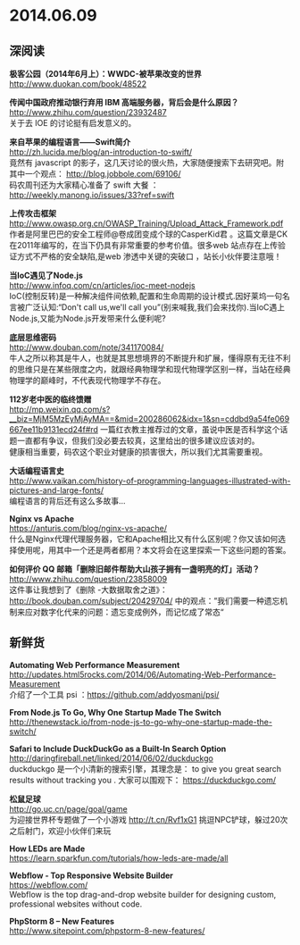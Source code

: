 2014.06.09
========

## 深阅读

**极客公园（2014年6月上）：WWDC-被苹果改变的世界**  
http://www.duokan.com/book/48522  

**传闻中国政府推动银行弃用 IBM 高端服务器，背后会是什么原因？**  
http://www.zhihu.com/question/23932487  
关于去 IOE 的讨论挺有启发意义的。

**来自苹果的编程语言——Swift简介**  
http://zh.lucida.me/blog/an-introduction-to-swift/  
竟然有 javascript 的影子，这几天讨论的很火热，大家随便搜索下去研究吧。附其中一个观点： http://blog.jobbole.com/69106/  
码农周刊还为大家精心准备了 swift 大餐 ： http://weekly.manong.io/issues/33?ref=swift  

**上传攻击框架**  
http://www.owasp.org.cn/OWASP_Training/Upload_Attack_Framework.pdf  
作者是阿里巴巴的安全工程师@卷成团变成个球的CasperKid君 。这篇文章是CK在2011年编写的，在当下仍具有非常重要的参考价值。很多web 站点存在上传验证方式不严格的安全缺陷,是web 渗透中关键的突破口 ，站长小伙伴要注意哦！  

**当IoC遇见了Node.js**  
http://www.infoq.com/cn/articles/ioc-meet-nodejs  
IoC(控制反转)是一种解决组件间依赖,配置和生命周期的设计模式.因好莱坞一句名言被广泛认知:“Don't call us,we'll call you”(别来喊我,我们会来找你).当IoC遇上Node.js,又能为Node.js开发带来什么便利呢?

**底层思维密码**  
http://www.douban.com/note/341170084/  
牛人之所以称其是牛人，也就是其思想境界的不断提升和扩展，懂得原有无往不利的思维只是在某些限度之内，就跟经典物理学和现代物理学区别一样，当站在经典物理学的巅峰时，不代表现代物理学不存在。  

**112岁老中医的临终馈赠**  
http://mp.weixin.qq.com/s?__biz=MjM5MzEyMjAyMA==&mid=200286062&idx=1&sn=cddbd9a54fe069667ee11b9131ecd24f#rd
一篇红衣教主推荐过的文章，虽说中医是否科学这个话题一直都有争议，但我们没必要去较真，这里给出的很多建议应该对的。  
健康相当重要，码农这个职业对健康的损害很大，所以我们尤其需要重视。


**大话编程语言史**  
http://www.vaikan.com/history-of-programming-languages-illustrated-with-pictures-and-large-fonts/  
编程语言的背后还有这么多故事...

**Nginx vs Apache**  
https://anturis.com/blog/nginx-vs-apache/  
什么是Nginx代理代理服务器，它和Apache相比又有什么区别呢？你又该如何选择使用呢，用其中一个还是两者都用？本文将会在这里探索一下这些问题的答案。

**如何评价 QQ 邮箱「删除旧邮件帮助大山孩子拥有一盏明亮的灯」活动？**  
http://www.zhihu.com/question/23858009  
这件事让我想到了《删除 -大数据取舍之道》：http://book.douban.com/subject/20429704/ 中的观点：”我们需要一种遗忘机制来应对数字化代来的问题：遗忘变成例外，而记忆成了常态“  


## 新鲜货

**Automating Web Performance Measurement**
http://updates.html5rocks.com/2014/06/Automating-Web-Performance-Measurement  
介绍了一个工具 psi ：https://github.com/addyosmani/psi/

**From Node.js To Go, Why One Startup Made The Switch**  
http://thenewstack.io/from-node-js-to-go-why-one-startup-made-the-switch/  

**Safari to Include DuckDuckGo as a Built-In Search Option**  
http://daringfireball.net/linked/2014/06/02/duckduckgo  
duckduckgo 是一个小清新的搜索引擎，其理念是： to give you great search results without tracking you . 大家可以围观下： https://duckduckgo.com/  

**松鼠足球**  
http://go.uc.cn/page/goal/game  
为迎接世界杯专题做了一个小游戏 http://t.cn/Rvf1xG1 挑逗NPC铲球，躲过20次之后射门，欢迎小伙伴们来玩  

**How LEDs are Made**  
https://learn.sparkfun.com/tutorials/how-leds-are-made/all  

**Webflow - Top Responsive Website Builder**  
https://webflow.com/  
Webflow is the top drag-and-drop website builder for designing custom, professional websites without code.  

**PhpStorm 8 – New Features**  
http://www.sitepoint.com/phpstorm-8-new-features/  
